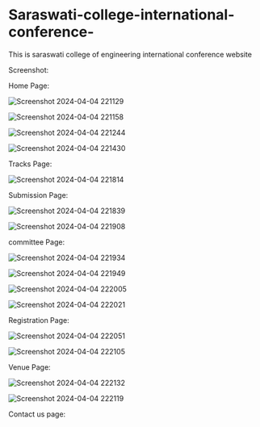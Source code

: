 # Saraswati-college-international-conference-
This is  saraswati college of engineering international conference website 








Screenshot:

Home Page:

![Screenshot 2024-04-04 221129](https://github.com/nikhilhmane49/Saraswati-college-international-conference-/assets/137916068/a0f68b06-17e6-4630-81ec-c2078b502203)


![Screenshot 2024-04-04 221158](https://github.com/nikhilhmane49/Saraswati-college-international-conference-/assets/137916068/ef4c4f52-64f4-4abd-87b3-1b2f4c3c61a3)


![Screenshot 2024-04-04 221244](https://github.com/nikhilhmane49/Saraswati-college-international-conference-/assets/137916068/c8a9245b-dd7f-40f0-af04-63582cc46b7b)


![Screenshot 2024-04-04 221430](https://github.com/nikhilhmane49/Saraswati-college-international-conference-/assets/137916068/422a4435-897c-4be4-93fe-19e375161540)


Tracks Page:


![Screenshot 2024-04-04 221814](https://github.com/nikhilhmane49/Saraswati-college-international-conference-/assets/137916068/f330187a-e482-4ccd-9d30-a179bd189f08)


Submission Page:

![Screenshot 2024-04-04 221839](https://github.com/nikhilhmane49/Saraswati-college-international-conference-/assets/137916068/85841206-194c-4256-b52b-704af5fff6aa)


![Screenshot 2024-04-04 221908](https://github.com/nikhilhmane49/Saraswati-college-international-conference-/assets/137916068/1985c327-05f9-4e10-8a71-69cb08bfa8f8)


committee Page:


![Screenshot 2024-04-04 221934](https://github.com/nikhilhmane49/Saraswati-college-international-conference-/assets/137916068/3c38024f-6837-4c55-919b-29a1d845df4e)


![Screenshot 2024-04-04 221949](https://github.com/nikhilhmane49/Saraswati-college-international-conference-/assets/137916068/f1b739f9-ba84-4be8-862c-d6362ca03b4d)


![Screenshot 2024-04-04 222005](https://github.com/nikhilhmane49/Saraswati-college-international-conference-/assets/137916068/d65f87f8-80b3-406d-a962-5f0af0d34572)


![Screenshot 2024-04-04 222021](https://github.com/nikhilhmane49/Saraswati-college-international-conference-/assets/137916068/652d41d9-0901-486e-a0a3-f357b1e750c1)


Registration Page:


![Screenshot 2024-04-04 222051](https://github.com/nikhilhmane49/Saraswati-college-international-conference-/assets/137916068/37cc637b-15ae-4929-a729-2a096cbe5cef)


![Screenshot 2024-04-04 222105](https://github.com/nikhilhmane49/Saraswati-college-international-conference-/assets/137916068/08a609dc-94a3-4e71-bc73-ae6ccf37918f)


Venue Page:

![Screenshot 2024-04-04 222132](https://github.com/nikhilhmane49/Saraswati-college-international-conference-/assets/137916068/14231deb-e530-45cd-a175-abd9ea3f2a2b)



![Screenshot 2024-04-04 222119](https://github.com/nikhilhmane49/Saraswati-college-international-conference-/assets/137916068/c25f9f09-f78e-4662-9229-8039314d02d7)


Contact us page:


